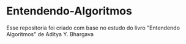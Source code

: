 # Entendendo-Algoritmos
Esse repositoria foi criado com base no estudo do livro "Entendendo Algoritmos" de Aditya Y. Bhargava
